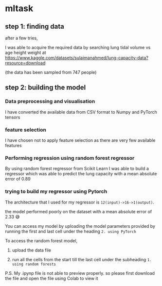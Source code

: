 # mltask

## step 1: finding data
after a few tries,

I was able to acquire the required data by searching lung tidal volume vs age height weight at https://www.kaggle.com/datasets/sulaimanahmed/lung-capacity-data?resource=download

(the data has been sampled from 747 people)

## step 2: building the model 
### Data preprocessing and visualisation
I have converted the available data from CSV format to Numpy and PyTorch tensors
### feature selection
I have chosen not to apply feature selection as there are very few available features
### Performing regression using random forest regressor
By using random forest regressor from Scikit Learn I was able to build a regressor which was able to predict the lung capacity with a mean absolute error of 0.89
### trying to build my regressor using Pytorch
The architecture that I used for my regressor is `12(input)->16->1(output)`.

the model performed poorly on the dataset with a mean absolute error of 2.33 😅

You can access my model by uploading the model parameters provided by running the first and last cell under the heading `2. using PyTorch`

To access the random forest model,

1. upload the data file

2. run all the cells from the start till the last cell under the subheading `1. using random forests`

P.S. My .ipynp file is not able to preview properly. so please first download the file and open the file using Colab to view it

